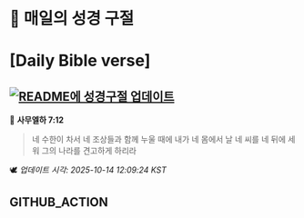 # 🙏 매일의 성경 구절
# [Daily Bible verse]
## [![README에 성경구절 업데이트](https://github.com/DONGSUKA/first_test/actions/workflows/update-readme-bible.yml/badge.svg)](https://github.com/DONGSUKA/first_test/actions/workflows/update-readme-bible.yml)
<!-- START_BIBLE_VERSE -->
📖 **사무엘하 7:12**
> 네 수한이 차서 네 조상들과 함께 누울 때에 내가 네 몸에서 날 네 씨를 네 뒤에 세워 그의 나라를 견고하게 하리라

🕊️ _업데이트 시각: 2025-10-14 12:09:24 KST_
  <!-- END_BIBLE_VERSE -->
## GITHUB_ACTION
